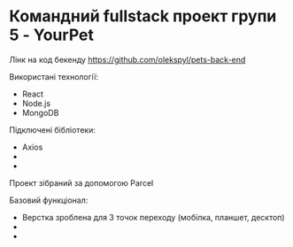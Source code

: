 # Командний fullstack проект групи 5 - YourPet

Лінк на код бекенду https://github.com/olekspyl/pets-back-end

Використані технології:

- React
- Node.js
- MongoDB

Підключені бібліотеки:

- Axios
-
-

Проект зібраний за допомогою Parcel

Базовий функціонал:

- Верстка зроблена для 3 точок переходу (мобілка, планшет, десктоп)
-
-
